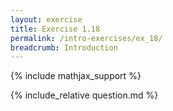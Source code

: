 ```yaml
---
layout: exercise
title: Exercise 1.18
permalink: /intro-exercises/ex_18/
breadcrumb: Introduction
---
```


{% include mathjax_support %}

<div><i class="arrow-up loader" data-chapter="intro-exercises" data-exercise="ex_18" data-rating="0"></i></div>
{% include_relative question.md %}

